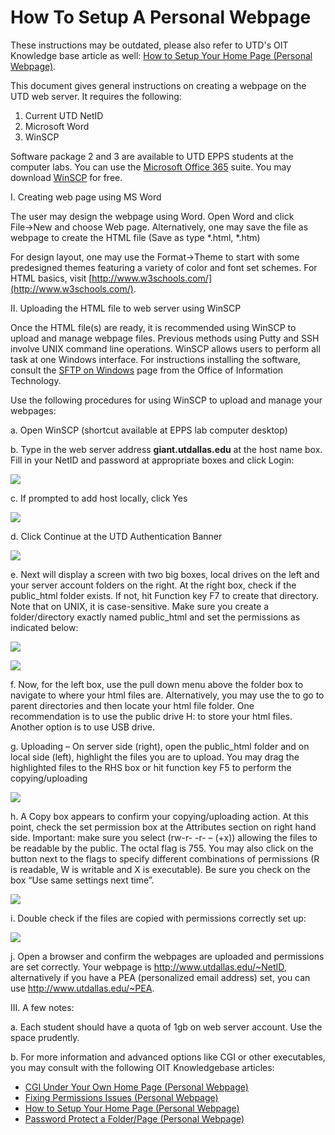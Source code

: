 How To Setup A Personal Webpage
===============================

These instructions may be outdated, please also refer to UTD's OIT Knowledge base article as well: [How to Setup Your Home Page (Personal Webpage)](https://atlas.utdallas.edu/TDClient/30/Portal/KB/ArticleDet?ID=11).

This document gives general instructions on creating a webpage on the UTD web server. It requires the following:

1.  Current UTD NetID
2.  Microsoft Word
3.  WinSCP

Software package 2 and 3 are available to UTD EPPS students at the computer labs. You can use the [Microsoft Office 365](https://oit.utdallas.edu/o365/) suite. You may download [WinSCP](https://winscp.net/eng/download.php) for free.

I. Creating web page using MS Word

The user may design the webpage using Word. Open Word and click File→New and choose Web page. Alternatively, one may save the file as webpage to create the HTML file (Save as type \*.html, \*.htm)

For design layout, one may use the Format→Theme to start with some predesigned themes featuring a variety of color and font set schemes. For HTML basics, visit [http://www.w3schools.com/](http://www.w3schools.com/).

II. Uploading the HTML file to web server using WinSCP

Once the HTML file(s) are ready, it is recommended using WinSCP to upload and manage webpage files. Previous methods using Putty and SSH involve UNIX command line operations. WinSCP allows users to perform all task at one Windows interface. For instructions installing the software, consult the [SFTP on Windows](https://www.utdallas.edu/oit/howto/use-sftp/) page from the Office of Information Technology.

Use the following procedures for using WinSCP to upload and manage your webpages:

a. Open WinSCP (shortcut available at EPPS lab computer desktop)

b. Type in the web server address **giant.utdallas.edu** at the host name box. Fill in your NetID and password at appropriate boxes and click Login:

![](/images/faq/winscp-login.png)

c. If prompted to add host locally, click Yes

![](/images/faq/personal-webpage03.jpg)

d. Click Continue at the UTD Authentication Banner

![](/images/faq/personal-webpage04.jpg)

e. Next will display a screen with two big boxes, local drives on the left and your server account folders on the right. At the right box, check if the public\_html folder exists. If not, hit Function key F7 to create that directory. Note that on UNIX, it is case-sensitive. Make sure you create a folder/directory exactly named public\_html and set the permissions as indicated below:

![](/images/faq/winscp-new-directory.png)

![](/images/faq/winscp-create-folder-set-perms.png)

f. Now, for the left box, use the pull down menu above the folder box to navigate to where your html files are. Alternatively, you may use the to go to parent directories and then locate your html file folder. One recommendation is to use the public drive H: to store your html files. Another option is to use USB drive.

g. Uploading – On server side (right), open the public\_html folder and on local side (left), highlight the files you are to upload. You may drag the highlighted files to the RHS box or hit function key F5 to perform the copying/uploading

![](/images/faq/personal-webpage06.jpg)

h. A Copy box appears to confirm your copying/uploading action. At this point, check the set permission box at the Attributes section on right hand side. Important: make sure you select (rw-r- -r- – (+x)) allowing the files to be readable by the public. The octal flag is 755. You may also click on the button next to the flags to specify different combinations of permissions (R is readable, W is writable and X is executable). Be sure you check on the box “Use same settings next time”.

![](/images/faq/personal-webpage07.jpg)

i. Double check if the files are copied with permissions correctly set up:

![](/images/faq/personal-webpage08.jpg)

j. Open a browser and confirm the webpages are uploaded and permissions are set correctly. Your webpage is http://www.utdallas.edu/~NetID, alternatively if you have a PEA (personalized email address) set, you can use http://www.utdallas.edu/~PEA.

III. A few notes:

a. Each student should have a quota of 1gb on web server account. Use the space prudently.

b. For more information and advanced options like CGI or other executables, you may consult with the following OIT Knowledgebase articles:

*   [CGI Under Your Own Home Page (Personal Webpage)](https://atlas.utdallas.edu/TDClient/30/Portal/KB/ArticleDet?ID=336)
*   [Fixing Permissions Issues (Personal Webpage)](https://atlas.utdallas.edu/TDClient/30/Portal/KB/ArticleDet?ID=10)
*   [How to Setup Your Home Page (Personal Webpage)](https://atlas.utdallas.edu/TDClient/30/Portal/KB/ArticleDet?ID=11)
*   [Password Protect a Folder/Page (Personal Webpage)](https://atlas.utdallas.edu/TDClient/30/Portal/KB/ArticleDet?ID=337)
